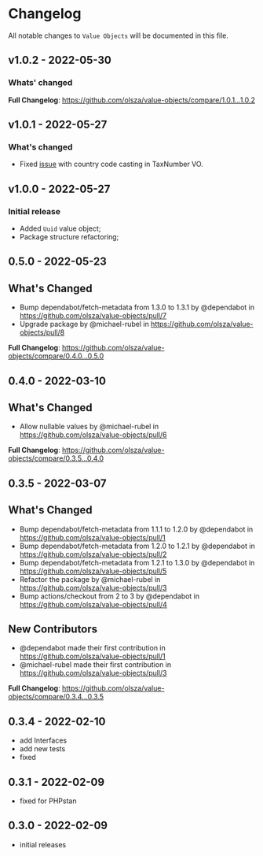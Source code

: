 # Changelog

All notable changes to `Value Objects` will be documented in this file.

## v1.0.2 - 2022-05-30

### Whats' changed

**Full Changelog**: https://github.com/olsza/value-objects/compare/1.0.1...1.0.2

## v1.0.1 - 2022-05-27

### What's changed

- Fixed [issue](https://github.com/olsza/value-objects/commit/2f2c1c0ff5eb1e5210dd2fa2d84cab5102f8e0dc) with country code casting in TaxNumber VO.

## v1.0.0 - 2022-05-27

### Initial release

- Added `Uuid` value object;
- Package structure refactoring;

## 0.5.0 - 2022-05-23

## What's Changed

- Bump dependabot/fetch-metadata from 1.3.0 to 1.3.1 by @dependabot in https://github.com/olsza/value-objects/pull/7
- Upgrade package by @michael-rubel in https://github.com/olsza/value-objects/pull/8

**Full Changelog**: https://github.com/olsza/value-objects/compare/0.4.0...0.5.0

## 0.4.0 - 2022-03-10

## What's Changed

- Allow nullable values by @michael-rubel in https://github.com/olsza/value-objects/pull/6

**Full Changelog**: https://github.com/olsza/value-objects/compare/0.3.5...0.4.0

## 0.3.5 - 2022-03-07

## What's Changed

- Bump dependabot/fetch-metadata from 1.1.1 to 1.2.0 by @dependabot in https://github.com/olsza/value-objects/pull/1
- Bump dependabot/fetch-metadata from 1.2.0 to 1.2.1 by @dependabot in https://github.com/olsza/value-objects/pull/2
- Bump dependabot/fetch-metadata from 1.2.1 to 1.3.0 by @dependabot in https://github.com/olsza/value-objects/pull/5
- Refactor the package by @michael-rubel in https://github.com/olsza/value-objects/pull/3
- Bump actions/checkout from 2 to 3 by @dependabot in https://github.com/olsza/value-objects/pull/4

## New Contributors

- @dependabot made their first contribution in https://github.com/olsza/value-objects/pull/1
- @michael-rubel made their first contribution in https://github.com/olsza/value-objects/pull/3

**Full Changelog**: https://github.com/olsza/value-objects/compare/0.3.4...0.3.5

## 0.3.4 - 2022-02-10

- add Interfaces
- add new tests
- fixed

## 0.3.1 - 2022-02-09

- fixed for PHPstan

## 0.3.0 - 2022-02-09

- initial releases
